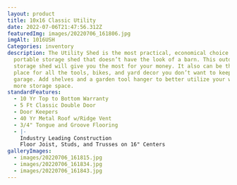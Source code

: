 ```yaml
---
layout: product
title: 10x16 Classic Utility
date: 2022-07-06T21:47:56.312Z
featuredImg: images/20220706_161806.jpg
imgAlt: 1016USH
Categories: inventory
description: The Utility Shed is the most practical, economical choice for a
  portable storage shed that doesn’t have the look of a barn. This outdoor
  storage shed will give you the most for your money. It also can be the storage
  place for all the tools, bikes, and yard decor you don’t want to keep in your
  garage. Add shelves and a garden tool hanger to better utilize your walls for
  more storage space.
standardFeatures:
  - 10 Yr Top to Bottom Warranty
  - 5 Ft Classic Double Door
  - Door Keepers
  - 40 Yr Metal Roof w/Ridge Vent
  - 3/4" Tongue and Groove Flooring
  - |-
    Industry Leading Construction
    Floor Joist, Studs, and Trusses on 16" Centers
galleryImages:
  - images/20220706_161815.jpg
  - images/20220706_161834.jpg
  - images/20220706_161843.jpg
---
```

